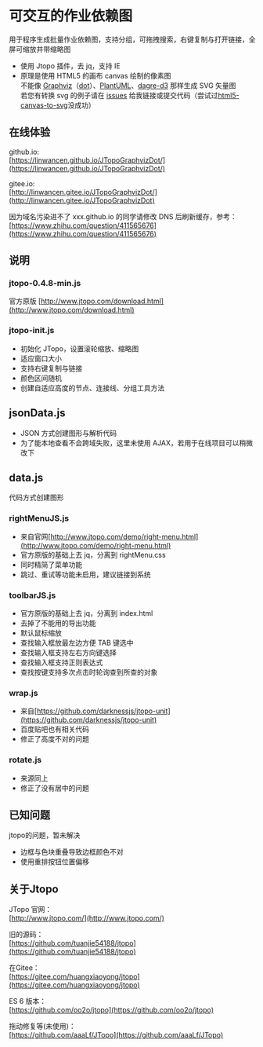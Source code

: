 # 可交互的作业依赖图
用于程序生成批量作业依赖图，支持分组，可拖拽搜索，右键复制与打开链接，全屏可缩放并带缩略图

* 使用 Jtopo 插件，去 jq，支持 IE
* 原理是使用 HTML5 的画布 canvas 绘制的像素图\
  不能像 [Graphviz]（[dot]）、[PlantUML]、[dagre-d3] 那样生成 SVG 矢量图\
  若您有转换 svg 的例子请在 [issues] 给我链接或提交代码（尝试过[html5-canvas-to-svg]没成功）

[Graphviz]:http://www.graphviz.org/
[dot]:https://www.jianshu.com/p/58333e9314ff
[PlantUML]:https://www.jianshu.com/p/73197a724c62
[dagre-d3]:https://github.com/dagrejs/dagre-d3
[issues]:https://github.com/LinWanCen/JTopoGraphvizDot/issues
[html5-canvas-to-svg]:https://stackoverflow.com/questions/8571294/method-to-convert-html5-canvas-to-svg


## 在线体验
github.io:\
[https://linwancen.github.io/JTopoGraphvizDot/](https://linwancen.github.io/JTopoGraphvizDot/)

gitee.io:\
[http://linwancen.gitee.io/JTopoGraphvizDot/](http://linwancen.gitee.io/JTopoGraphvizDot)

因为域名污染进不了 xxx.github.io 的同学请修改 DNS 后刷新缓存，参考： 
[https://www.zhihu.com/question/411565676](https://www.zhihu.com/question/411565676)



## 说明

### jtopo-0.4.8-min.js
官方原版
[http://www.jtopo.com/download.html](http://www.jtopo.com/download.html)

### jtopo-init.js
* 初始化 JTopo，设置滚轮缩放、缩略图
* 适应窗口大小
* 支持右键复制与链接
* 颜色区间随机
* 创建自适应高度的节点、连接线、分组工具方法

## jsonData.js
* JSON 方式创建图形与解析代码
* 为了能本地查看不会跨域失败，这里未使用 AJAX，若用于在线项目可以稍微改下

## data.js
代码方式创建图形

### rightMenuJS.js
* 来自官网[http://www.jtopo.com/demo/right-menu.html](http://www.jtopo.com/demo/right-menu.html)
* 官方原版的基础上去 jq，分离到 rightMenu.css
* 同时精简了菜单功能
* 跳过、重试等功能未启用，建议链接到系统

### toolbarJS.js
* 官方原版的基础上去 jq，分离到 index.html
* 去掉了不能用的导出功能
* 默认鼠标缩放
* 查找输入框放最左边方便 TAB 键选中
* 查找输入框支持左右方向键选择
* 查找输入框支持正则表达式
* 查找按键支持多次点击时轮询查到所查的对象

### wrap.js
* 来自[https://github.com/darknessjs/jtopo-unit](https://github.com/darknessjs/jtopo-unit)
* 百度贴吧也有相关代码
* 修正了高度不对的问题

### rotate.js
* 来源同上
* 修正了没有居中的问题



## 已知问题
jtopo的问题，暂未解决
* 边框与色块重叠导致边框颜色不对
* 使用重排按钮位置偏移



## 关于Jtopo

JTopo 官网：\
[http://www.jtopo.com/](http://www.jtopo.com/)

旧的源码：\
[https://github.com/tuanjie54188/jtopo](https://github.com/tuanjie54188/jtopo)

在Gitee：\
[https://gitee.com/huangxiaoyong/jtopo](https://gitee.com/huangxiaoyong/jtopo)

ES 6 版本：\
[https://github.com/oo2o/jtopo](https://github.com/oo2o/jtopo)

拖动修复等(未使用)：\
[https://github.com/aaaLf/JTopo](https://github.com/aaaLf/JTopo)